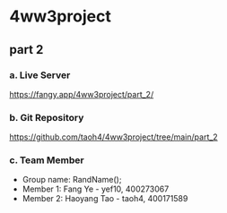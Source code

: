 # 4ww3project

## part 2

### a. Live Server
https://fangy.app/4ww3project/part_2/

### b. Git Repository
https://github.com/taoh4/4ww3project/tree/main/part_2

### c. Team Member
* Group name: RandName();
* Member 1: Fang Ye - yef10, 400273067
* Member 2: Haoyang Tao - taoh4, 400171589


